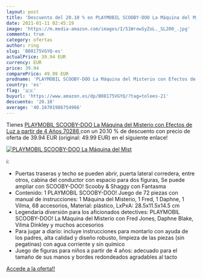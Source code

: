 ```yaml
---
layout: post
title: 'Descuento del 20.10 % en PLAYMOBIL SCOOBY-DOO La Máquina del Mist'
date: 2021-01-11 02:45:19
image: 'https://m.media-amazon.com/images/I/51WrowSyZoL._SL200_.jpg'
comments: true
category: ofertas
author: ring
slug: 'B08175VGYQ-es'
actualPrice: 39.94 EUR
currency: EUR
price: 39.94
comparePrice: 49.99 EUR
prodname: 'PLAYMOBIL SCOOBY-DOO La Máquina del Misterio con Efectos de Luz  a partir de 4 Años  70286 '
country: 'es'
flag: '🇪🇸'
buyurl: 'https://www.amazon.es/dp/B08175VGYQ/?tag=tolees-21'
descuento: '20.10'
average: '40.16701986754966'
---
```


Tienes [PLAYMOBIL SCOOBY-DOO La Máquina del Misterio con Efectos de Luz  a partir de 4 Años  70286 ](https://www.amazon.es/dp/B08175VGYQ/?tag=tolees-21) con un 20.10 % de descuento con precio de oferta de 39.94 EUR (original: 49.99 EUR) en el siguiente enlace!

[![PLAYMOBIL SCOOBY-DOO La Máquina del Mist](https://m.media-amazon.com/images/I/51WrowSyZoL._SL200_.jpg)](https://www.amazon.es/dp/B08175VGYQ/?tag=tolees-21)

ℹ️:

- Puertas traseras y techo se pueden abrir, puerta lateral corredera, entre otros, cabina del conductor con espacio para dos figuras, Se puede ampliar con SCOOBY-DOO! Scooby & Shaggy con Fantasma
- Contenido: 1 PLAYMOBIL SCOOBY-DOO! Juego de 72 piezas con manual de instrucciones: 1 Máquina del Misterio, 1 Fred, 1 Daphne, 1 Vilma, 68 accesorios, Material: plástico, LxPxA: 28.5x11.5x14.5 cm
- Legendaria diversión para los aficionados detectives: PLAYMOBIL SCOOBY-DOO! La Máquina del Misterio con Fred Jones, Daphne Blake, Vilma Dinkley y muchos accesorios
- Para jugar a diario: incluye instrucciones para montarlo con ayuda de los padres, alta calidad y diseño robusto, limpieza de las piezas (sin pegatinas) con agua corriente y sin químico
- Juego de figuras para niños a partir de 4 años: adecuado para el tamaño de sus manos y bordes redondeados agradables al tacto

[Accede a la oferta!!](https://www.amazon.es/dp/B08175VGYQ/?tag=tolees-21)
